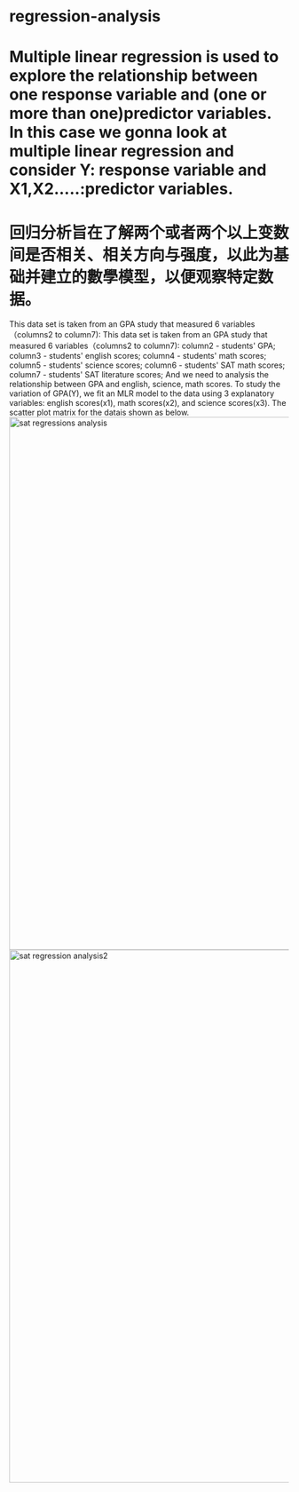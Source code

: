 # regression-analysis
# Multiple linear regression is used to explore the relationship between one response variable and (one or more than one)predictor variables. In this case we gonna look at multiple linear regression and consider Y: response variable and X1,X2.....:predictor variables.
# 回归分析旨在了解两个或者两个以上变数间是否相关、相关方向与强度，以此为基础并建立的數學模型，以便观察特定数据。
This data set is taken from an GPA study that measured 6 variables（columns2 to column7):
This data set is taken from an GPA study that measured 6 variables（columns2 to column7):
column2 - students' GPA;
column3 - students' english scores;
column4 - students' math scores;
column5 - students' science scores;
column6 - students' SAT math scores;
column7 - students' SAT literature scores;
And we need to analysis the relationship between GPA and english, science, math scores. 
To study the variation of GPA(Y), we fit an MLR model to the data using 3 explanatory variables: english scores(x1), math scores(x2), and science scores(x3).
The scatter plot matrix for the datais shown as below.
<img width="960" alt="sat regressions analysis" src="https://user-images.githubusercontent.com/38774100/39390645-8b30c3aa-4a65-11e8-9f43-7040b74474c0.png">
<img width="960" alt="sat regression analysis2" src="https://user-images.githubusercontent.com/38774100/39390938-0df6f846-4a6a-11e8-9727-0324fab0fa89.png">
